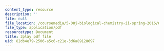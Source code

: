 ```yaml
---
content_type: resource
description: ''
file: null
file_location: /coursemedia/5-08j-biological-chemistry-ii-spring-2016/82db4e792506a5c6c21e3d6a89128697_G0pi_kU22lQ.pdf
file_type: application/pdf
resourcetype: Document
title: 3play pdf file
uid: 82db4e79-2506-a5c6-c21e-3d6a89128697
---
```

